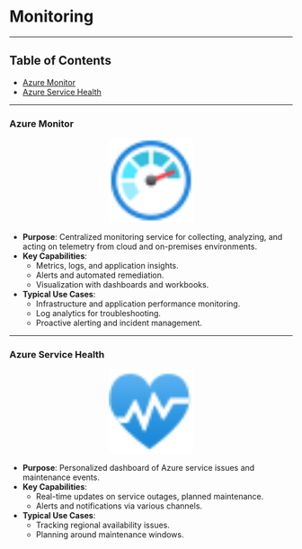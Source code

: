 # Monitoring

---

## Table of Contents

- [Azure Monitor](#azure-monitor)
- [Azure Service Health](#azure-service-health)

---

### Azure Monitor

<div style="text-align: center;">
  <img src="../images/azure/Icons/monitor/00001-icon-service-Monitor.svg" alt="Azure Monitor" style="width:150px; height:auto;" />
</div>

- **Purpose**: Centralized monitoring service for collecting, analyzing, and acting on telemetry from cloud and on-premises environments.
- **Key Capabilities**:
  - Metrics, logs, and application insights.
  - Alerts and automated remediation.
  - Visualization with dashboards and workbooks.
- **Typical Use Cases**:
  - Infrastructure and application performance monitoring.
  - Log analytics for troubleshooting.
  - Proactive alerting and incident management.

---

### Azure Service Health

<div style="text-align: center;">
  <img src="../images/azure/Icons/general/10004-icon-service-Service-Health.svg" alt="Azure Service Health" style="width:150px; height:auto;" />
</div>

- **Purpose**: Personalized dashboard of Azure service issues and maintenance events.
- **Key Capabilities**:
  - Real-time updates on service outages, planned maintenance.
  - Alerts and notifications via various channels.
- **Typical Use Cases**:
  - Tracking regional availability issues.
  - Planning around maintenance windows.
